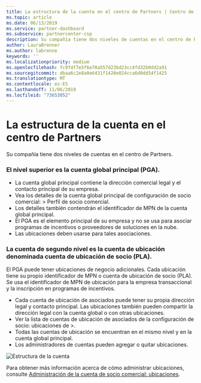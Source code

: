 ```yaml
---
title: La estructura de la cuenta en el centro de Partners | Centro de Partners
ms.topic: article
ms.date: 06/13/2019
ms.service: partner-dashboard
ms.subservice: partnercenter-csp
description: Su compañía tiene dos niveles de cuentas en el centro de Partners.
author: LauraBrenner
ms.author: labrenne
keywords: ''
ms.localizationpriority: medium
ms.openlocfilehash: fc9f4f7e5f6e70a557d23bd23cc4fd32b0dd2a91
ms.sourcegitcommit: dbaa6c2e8a0e6431f1420e024cca6d0dd54f1425
ms.translationtype: MT
ms.contentlocale: es-ES
ms.lasthandoff: 11/06/2019
ms.locfileid: "73653052"
---
```

# <a name="the-account-structure-in-partner-center"></a>La estructura de la cuenta en el centro de Partners

Su compañía tiene dos niveles de cuentas en el centro de Partners. 

### <a name="the-top-level-is-the-primary-global-account-pga"></a>El nivel superior es la cuenta global principal (PGA).

- La cuenta global principal contiene la dirección comercial legal y el contacto principal de su empresa. 
- Vea los detalles de la cuenta global principal de configuración de socio comercial: > Perfil de socio comercial.
- Los detalles también contendrán el identificador de MPN de la cuenta global principal. 
- El PGA es el elemento principal de su empresa y no se usa para asociar programas de incentivos o proveedores de soluciones en la nube. 
- Las ubicaciones deben usarse para tales asociaciones.

### <a name="the-second-level-account-is-the-location-account-called-partner-location-account-pla"></a>La cuenta de segundo nivel es la cuenta de ubicación denominada cuenta de ubicación de socio (PLA).

El PGA puede tener ubicaciones de negocio adicionales. Cada ubicación tiene su propio identificador de MPN o cuenta de ubicación de socio (PLA). Se usa el identificador de MPN de ubicación para la empresa transaccional y la inscripción en programas de incentivos.

- Cada cuenta de ubicación de asociados puede tener su propia dirección legal y contacto principal. Las ubicaciones también pueden compartir la dirección legal con la cuenta global o con otras ubicaciones.
- Ver la lista de cuentas de ubicación de asociados de la configuración de socio: ubicaciones de >.
- Todas las cuentas de ubicación se encuentran en el mismo nivel y en la cuenta global principal.
- Los administradores de cuentas pueden agregar o quitar ubicaciones.

![Estructura de la cuenta](images/accountstructure.png)

Para obtener más información acerca de cómo administrar ubicaciones, consulte [Administración de la cuenta de socio comercial: ubicaciones](manage-locations.md). 




















